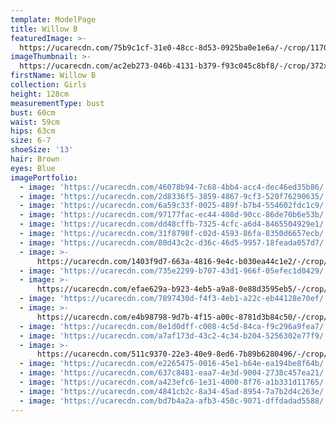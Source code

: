 ```yaml
---
template: ModelPage
title: Willow B
featuredImage: >-
  https://ucarecdn.com/75b9c1cf-31e0-48cc-8d53-0925ba0e1e6a/-/crop/1170x679/0,49/-/preview/
imageThumbnail: >-
  https://ucarecdn.com/ac2eb273-046b-4131-b379-f93c045c8bf8/-/crop/372x499/15,0/-/preview/
firstName: Willow B
collection: Girls
height: 128cm
measurementType: bust
bust: 60cm
waist: 59cm
hips: 63cm
size: 6-7
shoeSize: '13'
hair: Brown
eyes: Blue
imagePortfolio:
  - image: 'https://ucarecdn.com/46078b94-7c68-4bb4-acc4-dec46ed35b86/'
  - image: 'https://ucarecdn.com/2d8336f5-3859-4867-9cf3-520f76290635/'
  - image: 'https://ucarecdn.com/6a59c33f-0025-489f-b7b4-554602fdc1c9/'
  - image: 'https://ucarecdn.com/97177fac-ec44-408d-90cc-86de70b6e53b/'
  - image: 'https://ucarecdn.com/dd48cffb-7325-4cfc-a6d4-8465504929e1/'
  - image: 'https://ucarecdn.com/31f8798f-c02d-4593-86fa-8350d6657ecb/'
  - image: 'https://ucarecdn.com/80d43c2c-d36c-46d5-9957-18feada057d7/'
  - image: >-
      https://ucarecdn.com/1403f9d7-663a-4816-9e4c-b030ea44c1e2/-/crop/1170x1647/0,108/-/preview/
  - image: 'https://ucarecdn.com/735e2299-b707-43d1-966f-05efec1d0429/'
  - image: >-
      https://ucarecdn.com/efae629a-b923-4eb5-a9a8-0e88d3595eb5/-/crop/1440x1763/0,396/-/preview/
  - image: 'https://ucarecdn.com/7897430d-f4f3-4eb1-a22c-eb44128e70ef/'
  - image: >-
      https://ucarecdn.com/e4b98798-9d7b-4f15-a00c-8781d3b84c50/-/crop/1440x1915/0,244/-/preview/
  - image: 'https://ucarecdn.com/8e1d0dff-c008-4c5d-84ca-f9c296a9fea7/'
  - image: 'https://ucarecdn.com/a7af173d-43c2-4c34-b204-5256302e77f9/'
  - image: >-
      https://ucarecdn.com/511c9370-22e3-40e9-8ed6-7b89b6280496/-/crop/1170x643/0,111/-/preview/
  - image: 'https://ucarecdn.com/e2265475-0016-45e1-b64e-ea194be8f64b/'
  - image: 'https://ucarecdn.com/637c8481-eaa7-4e3d-9004-2738c457ea21/'
  - image: 'https://ucarecdn.com/a423efc6-1e31-4000-8f76-a1b331d11765/'
  - image: 'https://ucarecdn.com/4841cb2c-8a34-45ad-8954-7a7b2d4c263e/'
  - image: 'https://ucarecdn.com/bd7b4a2a-afb3-450c-9071-dffdadad5588/'
---
```


